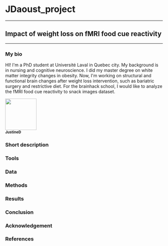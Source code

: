 # JDaoust_project
---
## Impact of weight loss on fMRI food cue reactivity
---
### My bio

HI! I'm a PhD student at Université Laval in Quebec city. My background is in nursing and cognitive neuroscience. I did my master degree on white matter integrity changes in obesity. Now, I'm working on structural and functional brain changes after weight loss intervention, such as bariatric surgery and restrictive diet. For the brainhack school, I would like to analyze the fMRI food cue reactivity to snack images dataset.


<a href="https://github.com/JustineD56">
   <img src="https://avatars.githubusercontent.com/u/63309940?s=400&u=9f305a2637bc16167121f49d7ac32d2aae94a24d&v=4" width="100px;" alt=""/>
   <br /><sub><b>JustineD</b></sub>
</a>

### Short description

### Tools

### Data

### Methods

### Results

### Conclusion

### Acknowledgement

### References
